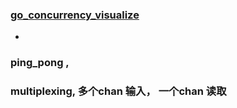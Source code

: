 


### [go_concurrency_visualize](https://divan.dev/posts/go_concurrency_visualize)
*  

### ping_pong , 

### multiplexing, 多个chan 输入， 一个chan 读取

